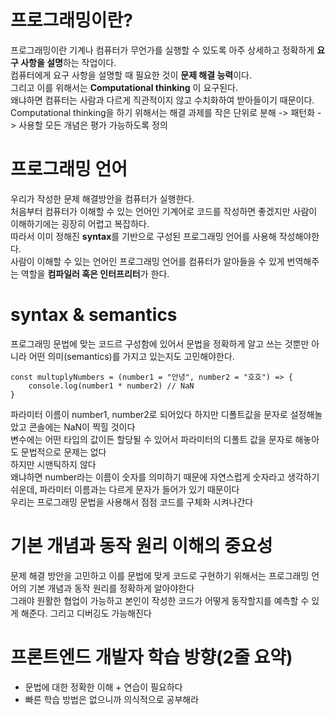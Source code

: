 # 프로그래밍이란?

프로그래밍이란 기계나 컴퓨터가 무언가를 실행할 수 있도록 아주 상세하고 정확하게 **요구 사항을 설명**하는 작업이다.<br>
컴퓨터에게 요구 사항을 설명할 때 필요한 것이 **문제 해결 능력**이다.<br>
그리고 이를 위해서는 **Computational thinking** 이 요구된다.<br>
왜냐하면 컴퓨터는 사람과 다르게 직관적이지 않고 수치화하여 받아들이기 때문이다.<br>
Computational thinking을 하기 위해서는 해결 과제를 작은 단위로 분해 -> 패턴화 -> 사용할 모든 개념은 평가 가능하도록 정의

# 프로그래밍 언어

우리가 작성한 문제 해결방안을 컴퓨터가 실행한다.<br>
처음부터 컴퓨터가 이해할 수 있는 언어인 기계어로 코드를 작성하면 좋겠지만 사람이 이해하기에는 굉장히 어렵고 복잡하다.<br>
따라서 이미 정해진 **syntax**를 기반으로 구성된 프로그래밍 언어를 사용해 작성해야한다.<br>
사람이 이해할 수 있는 언어인 프로그래밍 언어를 컴퓨터가 알아들을 수 있게 번역해주는 역할을 **컴파일러 혹은 인터프리터**가 한다.

# syntax & semantics

프로그래밍 문법에 맞는 코드르 구성함에 있어서 문법을 정확하게 알고 쓰는 것뿐만 아니라 어떤 의미(semantics)를 가지고 있는지도 고민해야한다.

```
const multuplyNumbers = (number1 = "안녕", number2 = "호호") => {
    console.log(number1 * number2) // NaN
}

```

파라미터 이름이 number1, number2로 되어있다
하지만 디폴트값을 문자로 설정해놀았고 콘솔에는 NaN이 찍힐 것이다<br>
변수에는 어떤 타입의 값이든 할당될 수 있어서 파라미터의 디폴트 값을 문자로 해놓아도 문법적으로 문제는 없다<br>
하지만 시맨틱하지 않다<br>
왜냐하면 number라는 이름이 숫자를 의미하기 때문에 자연스럽게 숫자라고 생각하기 쉬운데, 파라미터 이름과는 다르게 문자가 들어가 있기 때문이다<br>
우리는 프로그래밍 문법을 사용해서 점점 코드를 구체화 시켜나간다

# 기본 개념과 동작 원리 이해의 중요성

문제 해결 방안을 고민하고 이를 문법에 맞게 코드로 구현하기 위해서는 프로그래밍 언어의 기본 개념과 동작 원리를 정확하게 알아야한다<br>
그래야 원활한 협업이 가능하고 본인이 작성한 코드가 어떻게 동작할지를 예측할 수 있게 해준다. 그리고 디버깅도 가능해진다

# 프론트엔드 개발자 학습 방향(2줄 요약)

- 문법에 대한 정확한 이해 + 연습이 필요하다
- 빠른 학습 방법은 없으니까 의식적으로 공부해라
